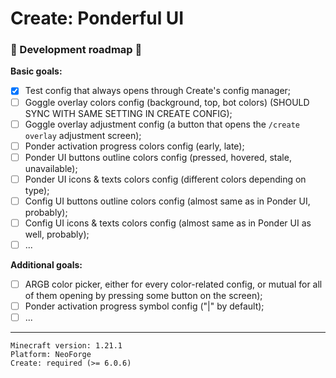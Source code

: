 # Create: Ponderful UI
### 🚧 Development roadmap 🚧

**Basic goals:**
- [x] Test config that always opens through Create's config manager;
- [ ] Goggle overlay colors config (background, top, bot colors) (SHOULD SYNC WITH SAME SETTING IN CREATE CONFIG);
- [ ] Goggle overlay adjustment config (a button that opens the `/create overlay` adjustment screen);
- [ ] Ponder activation progress colors config (early, late);
- [ ] Ponder UI buttons outline colors config (pressed, hovered, stale, unavailable);
- [ ] Ponder UI icons & texts colors config (different colors depending on type);
- [ ] Config UI buttons outline colors config (almost same as in Ponder UI, probably);
- [ ] Config UI icons & texts colors config (almost same as in Ponder UI as well, probably);
- [ ] ...

**Additional goals:**
- [ ] ARGB color picker, either for every color-related config, or mutual for all of them opening by pressing some button on the screen);
- [ ] Ponder activation progress symbol config ("|" by default);
- [ ] ...

---

```
Minecraft version: 1.21.1
Platform: NeoForge
Create: required (>= 6.0.6)
```